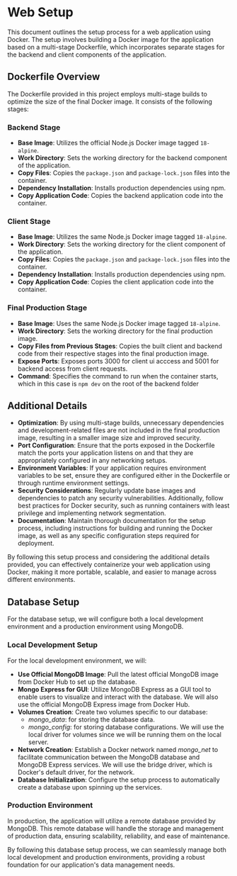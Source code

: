 # Web Setup 

This document outlines the setup process for a web application using Docker. The setup involves building a Docker image for the application based on a multi-stage Dockerfile, which incorporates separate stages for the backend and client components of the application.

## Dockerfile Overview

The Dockerfile provided in this project employs multi-stage builds to optimize the size of the final Docker image. It consists of the following stages:

### Backend Stage
- **Base Image**: Utilizes the official Node.js Docker image tagged `18-alpine`.
- **Work Directory**: Sets the working directory for the backend component of the application.
- **Copy Files**: Copies the `package.json` and `package-lock.json` files into the container.
- **Dependency Installation**: Installs production dependencies using npm.
- **Copy Application Code**: Copies the backend application code into the container.

### Client Stage
- **Base Image**: Utilizes the same Node.js Docker image tagged `18-alpine`.
- **Work Directory**: Sets the working directory for the client component of the application.
- **Copy Files**: Copies the `package.json` and `package-lock.json` files into the container.
- **Dependency Installation**: Installs production dependencies using npm.
- **Copy Application Code**: Copies the client application code into the container.

### Final Production Stage
- **Base Image**: Uses the same Node.js Docker image tagged `18-alpine`.
- **Work Directory**: Sets the working directory for the final production image.
- **Copy Files from Previous Stages**: Copies the built client and backend code from their respective stages into the final production image.
- **Expose Ports**: Exposes ports 3000 for client ui acccess and 5001 for backend access from client requests.
- **Command**: Specifies the command to run when the container starts, which in this case is `npm dev` on the root of the backend folder

## Additional Details

- **Optimization**: By using multi-stage builds, unnecessary dependencies and development-related files are not included in the final production image, resulting in a smaller image size and improved security.
- **Port Configuration**: Ensure that the ports exposed in the Dockerfile match the ports your application listens on and that they are appropriately configured in any networking setups.
- **Environment Variables**: If your application requires environment variables to be set, ensure they are configured either in the Dockerfile or through runtime environment settings.
- **Security Considerations**: Regularly update base images and dependencies to patch any security vulnerabilities. Additionally, follow best practices for Docker security, such as running containers with least privilege and implementing network segmentation.
- **Documentation**: Maintain thorough documentation for the setup process, including instructions for building and running the Docker image, as well as any specific configuration steps required for deployment.

By following this setup process and considering the additional details provided, you can effectively containerize your web application using Docker, making it more portable, scalable, and easier to manage across different environments.


## Database Setup

For the database setup, we will configure both a local development environment and a production environment using MongoDB.

### Local Development Setup

For the local development environment, we will:

- **Use Official MongoDB Image**: Pull the latest official MongoDB image from Docker Hub to set up the database.
- **Mongo Express for GUI**: Utilize MongoDB Express as a GUI tool to enable users to visualize and interact with the database. We will also use the official MongoDB Express image from Docker Hub.
- **Volumes Creation**: Create two volumes specific to our database:
  - *mongo_data*: for storing the database data.
  - *mongo_config*: for storing database configurations.
  We will use the local driver for volumes since we will be running them on the local server.
- **Network Creation**: Establish a Docker network named *mongo_net* to facilitate communication between the MongoDB database and MongoDB Express services. We will use the bridge driver, which is Docker's default driver, for the network.
- **Database Initialization**: Configure the setup process to automatically create a database upon spinning up the services.

### Production Environment

In production, the application will utilize a remote database provided by MongoDB. This remote database will handle the storage and management of production data, ensuring scalability, reliability, and ease of maintenance.

By following this database setup process, we can seamlessly manage both local development and production environments, providing a robust foundation for our application's data management needs.
